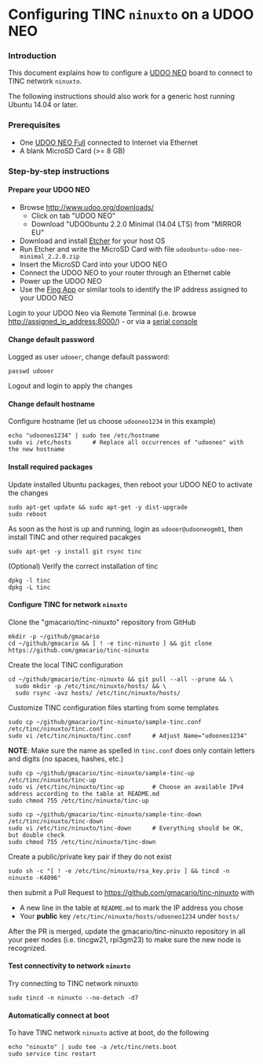 # Configuring TINC `ninuxto` on a UDOO NEO

### Introduction

This document explains how to configure a [UDOO NEO](http://www.udoo.org/udoo-neo/) board to connect to TINC network `ninuxto`.

The following instructions should also work for a generic host running Ubuntu 14.04 or later.

### Prerequisites

* One [UDOO NEO Full](http://www.udoo.org/udoo-neo/) connected to Internet via Ethernet
* A blank MicroSD Card  (>= 8 GB)

### Step-by-step instructions

#### Prepare your UDOO NEO

* Browse <http://www.udoo.org/downloads/>
  - Click on tab "UDOO NEO"
  - Download "UDOObuntu 2.2.0 Minimal (14.04 LTS) from "MIRROR EU"
* Download and install [Etcher](https://etcher.io/) for your host OS
* Run Etcher and write the MicroSD Card with file `udoobuntu-udoo-neo-minimal_2.2.0.zip`
* Insert the MicroSD Card into your UDOO NEO
* Connect the UDOO NEO to your router through an Ethernet cable
* Power up the UDOO NEO
* Use the [Fing App](https://www.fing.io/) or similar tools to identify the IP address assigned to your UDOO NEO

Login to your UDOO Neo via Remote Terminal (i.e. browse <http://assigned_ip_address:8000/>) - or via a [serial console](http://gmacario.github.io/howto/udoo/neo/embedded/software/development/2015/11/08/connecting-to-udoo-neo-serial-console.html)

#### Change default password

Logged as user `udooer`, change default password:

```
passwd udooer
```

Logout and login to apply the changes

#### Change default hostname 

Configure hostname (let us choose `udooneo1234` in this example)

```
echo "udooneo1234" | sudo tee /etc/hostname
sudo vi /etc/hosts      # Replace all occurrences of "udooneo" with the new hostname
```

#### Install required packages

Update installed Ubuntu packages, then reboot your UDOO NEO to activate the changes

```
sudo apt-get update && sudo apt-get -y dist-upgrade
sudo reboot
```

As soon as the host is up and running, login as `udooer@udooneogm01`, then install TINC and other required pacakges

```
sudo apt-get -y install git rsync tinc
```

(Optional) Verify the correct installation of tinc

```
dpkg -l tinc
dpkg -L tinc
```

#### Configure TINC for network `ninuxto`

Clone the "gmacario/tinc-ninuxto" repository from GitHub

```
mkdir -p ~/github/gmacario
cd ~/github/gmacario && [ ! -e tinc-ninuxto ] && git clone https://github.com/gmacario/tinc-ninuxto
```

Create the local TINC configuration

```
cd ~/github/gmacario/tinc-ninuxto && git pull --all --prune && \
  sudo mkdir -p /etc/tinc/ninuxto/hosts/ && \
  sudo rsync -avz hosts/ /etc/tinc/ninuxto/hosts/
```

Customize TINC configuration files starting from some templates

```
sudo cp ~/github/gmacario/tinc-ninuxto/sample-tinc.conf /etc/tinc/ninuxto/tinc.conf
sudo vi /etc/tinc/ninuxto/tinc.conf      # Adjust Name="udooneo1234"
```

**NOTE**: Make sure the name as spelled in `tinc.conf` does only contain letters and digits (no spaces, hashes, etc.)

```
sudo cp ~/github/gmacario/tinc-ninuxto/sample-tinc-up /etc/tinc/ninuxto/tinc-up
sudo vi /etc/tinc/ninuxto/tinc-up        # Choose an available IPv4 address according to the table at README.md
sudo chmod 755 /etc/tinc/ninuxto/tinc-up
```

```
sudo cp ~/github/gmacario/tinc-ninuxto/sample-tinc-down /etc/tinc/ninuxto/tinc-down
sudo vi /etc/tinc/ninuxto/tinc-down      # Everything should be OK, but double check
sudo chmod 755 /etc/tinc/ninuxto/tinc-down
```

Create a public/private key pair if they do not exist

```
sudo sh -c "[ ! -e /etc/tinc/ninuxto/rsa_key.priv ] && tincd -n ninuxto -K4096"
```

then submit a Pull Request to <https://github.com/gmacario/tinc-ninuxto> with

* A new line in the table at `README.md` to mark the IP address you chose
* Your **public** key `/etc/tinc/ninuxto/hosts/udooneo1234` under `hosts/`

After the PR is merged, update the gmacario/tinc-ninuxto repository in all your peer nodes (i.e. tincgw21, rpi3gm23) to make sure the new node is recognized.

#### Test connectivity to network `ninuxto`

Try connecting to TINC network ninuxto

```
sudo tincd -n ninuxto --no-detach -d7
```

#### Automatically connect at boot

To have TINC network `ninuxto` active at boot, do the following

```
echo "ninuxto" | sudo tee -a /etc/tinc/nets.boot
sudo service tinc restart
```

<!-- EOF -->
